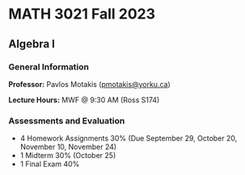 <h1>MATH 3021 Fall 2023</h1>
<h2>Algebra I</h2>

<h3>General Information</h3>

**Professor:** Pavlos Motakis (pmotakis@yorku.ca)

**Lecture Hours:** MWF @ 9:30 AM (Ross S174)

<h3>Assessments and Evaluation</h3>
<ul>
  <li>4 Homework Assignments 30% (Due September 29, October 20, November 10, November 24)</li>
  <li>1 Midterm 30% (October 25)</li>
  <li>1 Final Exam 40%</li>
</ul>
